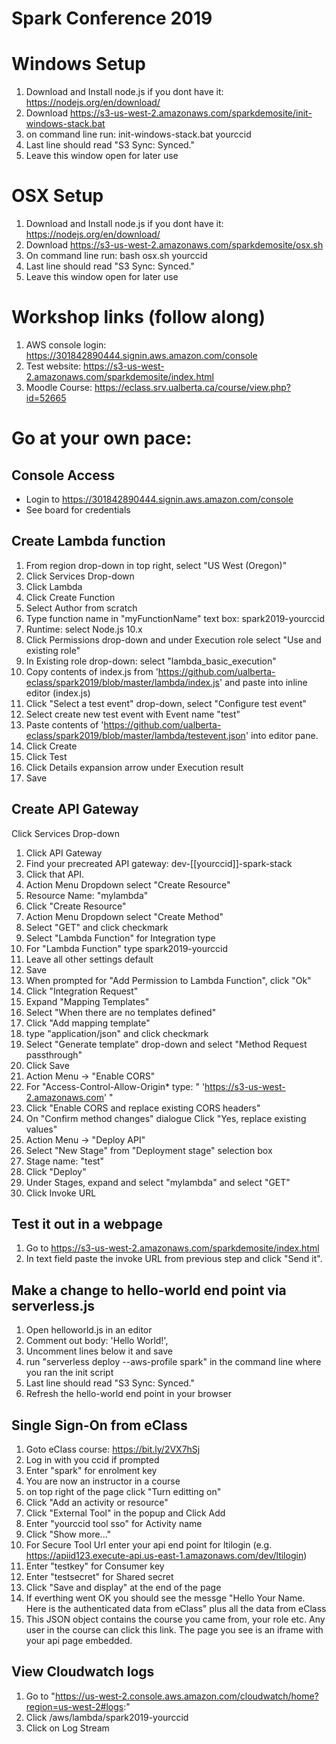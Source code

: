 # Spark Conference 2019

# Windows Setup
1. Download and Install node.js if you dont have it: https://nodejs.org/en/download/
2. Download https://s3-us-west-2.amazonaws.com/sparkdemosite/init-windows-stack.bat
3. on command line run: init-windows-stack.bat yourccid
4. Last line should read "S3 Sync: Synced."
5. Leave this window open for later use

# OSX Setup
1. Download and Install node.js if you dont have it: https://nodejs.org/en/download/
2. Download https://s3-us-west-2.amazonaws.com/sparkdemosite/osx.sh
3. On command line run: bash osx.sh yourccid
4. Last line should read "S3 Sync: Synced."
5. Leave this window open for later use

# Workshop links (follow along)
1. AWS console login: https://301842890444.signin.aws.amazon.com/console
2. Test website: https://s3-us-west-2.amazonaws.com/sparkdemosite/index.html
3. Moodle Course: https://eclass.srv.ualberta.ca/course/view.php?id=52665

# Go at your own pace: 
## Console Access
* Login to https://301842890444.signin.aws.amazon.com/console
* See board for credentials

## Create Lambda function
1. From region drop-down in top right, select "US West (Oregon)"
2. Click Services Drop-down
3. Click Lambda
4. Click Create Function
5. Select Author from scratch
6. Type function name in "myFunctionName" text box: spark2019-yourccid
7. Runtime: select Node.js 10.x
8. Click Permissions drop-down and under Execution role select "Use and existing role"
9. In Existing role drop-down: select "lambda_basic_execution"
10. Copy contents of index.js from 'https://github.com/ualberta-eclass/spark2019/blob/master/lambda/index.js' and paste into inline editor (index.js)
11. Click "Select a test event" drop-down, select "Configure test event"
12. Select create new test event with Event name "test"
13. Paste contents of 'https://github.com/ualberta-eclass/spark2019/blob/master/lambda/testevent.json' into editor pane.
14. Click Create
15. Click Test
16. Click Details expansion arrow under Execution result
17. Save

## Create API Gateway
Click Services Drop-down
1. Click API Gateway
2. Find your precreated API gateway: dev-[[yourccid]]-spark-stack
3. Click that API.
4. Action Menu Dropdown select "Create Resource"
5. Resource Name: "mylambda"
6. Click "Create Resource"
7. Action Menu Dropdown select "Create Method"
8. Select "GET" and click checkmark
9. Select "Lambda Function" for Integration type
10. For "Lambda Function" type spark2019-yourccid
11. Leave all other settings default
12. Save
13. When prompted for "Add Permission to Lambda Function", click "Ok"
14. Click "Integration Request"
15. Expand "Mapping Templates"
16. Select "When there are no templates defined"
17. Click "Add mapping template"
18. type "application/json" and click checkmark
19. Select "Generate template" drop-down and select "Method Request passthrough"
20. Click Save
21. Action Menu -> "Enable CORS"
22. For "Access-Control-Allow-Origin* type: " 'https://s3-us-west-2.amazonaws.com' "
23. Click "Enable CORS and replace existing CORS headers"
24. On "Confirm method changes" dialogue Click "Yes, replace existing values"
25. Action Menu -> "Deploy API"
26. Select "New Stage" from "Deployment stage" selection box
27. Stage name: "test"
28. Click "Deploy"
29. Under Stages, expand and select "mylambda" and select "GET"
30. Click Invoke URL

## Test it out in a webpage
1. Go to https://s3-us-west-2.amazonaws.com/sparkdemosite/index.html
2. In text field paste the invoke URL from previous step and click "Send it".

## Make a change to hello-world end point via serverless.js
1. Open helloworld.js in an editor
2. Comment out body: 'Hello World!',
3. Uncomment lines below it and save
4. run "serverless deploy --aws-profile spark" in the command line where you ran the init script
5. Last line should read "S3 Sync: Synced."
6. Refresh the hello-world end point in your browser

## Single Sign-On from eClass
1. Goto eClass course: https://bit.ly/2VX7hSj
2. Log in with you ccid if prompted
3. Enter "spark" for enrolment key
4. You are now an instructor in a course
5. on top right of the page click "Turn editting on"
6. Click "Add an activity or resource"
7. Click "External Tool" in the popup and Click Add
8. Enter "yourccid tool sso" for Activity name
9. Click "Show more..."
10. For Secure Tool Url enter your api end point for ltilogin (e.g. https://apiid123.execute-api.us-east-1.amazonaws.com/dev/ltilogin)
11. Enter "testkey" for Consumer key
12. Enter "testsecret" for Shared secret
13. Click "Save and display" at the end of the page
14. If everthing went OK you should see the messge "Hello Your Name. Here is the authenticated data from eClass" plus all the data from eClass
15. This JSON object contains the course you came from, your role etc. Any user in the course can click this link. The page you see is an iframe with your api page embedded.


## View Cloudwatch logs
1. Go to "https://us-west-2.console.aws.amazon.com/cloudwatch/home?region=us-west-2#logs:"
2. Click /aws/lambda/spark2019-yourccid
3. Click on Log Stream
